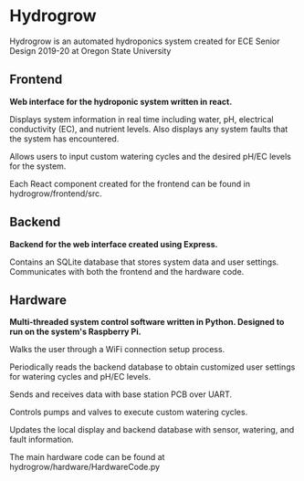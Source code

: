 # Hydrogrow

Hydrogrow is an automated hydroponics system created for ECE Senior Design 2019-20 at Oregon State University

## Frontend

**Web interface for the hydroponic system written in react.**

Displays system information in real time including water, pH, electrical conductivity (EC), and nutrient levels. Also displays any system faults that the system has encountered.

Allows users to input custom watering cycles and the desired pH/EC levels for the system.

Each React component created for the frontend can be found in hydrogrow/frontend/src.

## Backend

**Backend for the web interface created using Express.**

Contains an SQLite database that stores system data and user settings. Communicates with both the frontend and the hardware code.

## Hardware

**Multi-threaded system control software written in Python. Designed to run on the system's Raspberry Pi.**

Walks the user through a WiFi connection setup process.

Periodically reads the backend database to obtain customized user settings for watering cycles and pH/EC levels.

Sends and receives data with base station PCB over UART.

Controls pumps and valves to execute custom watering cycles.

Updates the local display and backend database with sensor, watering, and fault information.

The main hardware code can be found at hydrogrow/hardware/HardwareCode.py
